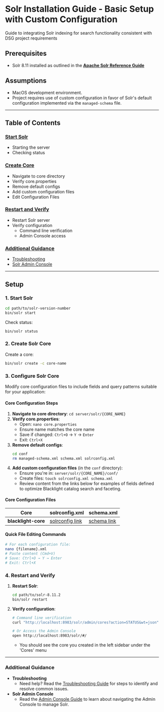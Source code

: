 # Solr Installation Guide - Basic Setup with Custom Configuration
Guide to integrating Solr indexing for search functionality consistent with DSG project requirements

## Prerequisites
- Solr 8.11 installed as outlined in the **[Apache Solr Reference Guide](https://solr.apache.org/guide/8_11/)**

## Assumptions
- MacOS development environment.
- Project requires use of custom configuration in favor of Solr's default configuration implemented via the ```managed-schema``` file.

---

## Table of Contents
### [Start Solr](#1-start-solr-server)
- Starting the server
- Checking status
### [Create Core](#2-create-solr-core)
- Navigate to core directory
- Verify core.properties
- Remove default configs
- Add custom configuration files
- Edit Configuration Files
### [Restart and Verify](#4-restart-and-verify)
- Restart Solr server
- Verify configuration
   - Command line verification
   - Admin Console access
### [Additional Guidance](additional-guidance)
- [Troubleshooting](#troubleshooting)
- [Solr Admin Console](#solr-admin-console)

---

## Setup
### 1. Start Solr
```bash
cd path/to/solr-version-number
bin/solr start
```
Check status: 
```bash
bin/solr status
```

### 2. Create Solr Core
Create a core:
```bash
bin/solr create -c core-name
```

### 3. Configure Solr Core
Modify core configuration files to include fields and query patterns suitable for your application:

#### Core Configuration Steps
1. **Navigate to core directory**: `cd server/solr/{CORE_NAME}`
2. **Verify core.properties**:
    - Open: `nano core.properties`
    - Ensure name matches the core name
    - Save if changed: `Ctrl+O` → `Y` → `Enter`
    - Exit: `Ctrl+X`
3. **Remove default configs**:
   ```bash
   cd conf
   rm managed-schema.xml schema.xml solrconfig.xml
   ```
4. **Add custom configuration files** (in the `conf` directory):
    - Ensure you're in: `server/solr/{CORE_NAME}/conf/`
    - Create files: `touch solrconfig.xml schema.xml`
    - Review content from the links below for examples of fields defined to optimize Blacklight catalog search and faceting.

#### Core Configuration Files

| Core | solrconfig.xml | schema.xml |
|------|----------------|------------|
| **blacklight-core** | [solrconfig link](https://gist.github.com/candyhazlett/519bac3237faa24dd4d341c0e7fa55a5) | [schema link](https://gist.github.com/candyhazlett/6741bc0df272bdf0f42d0320eac2286c#file-schema-xml) |

#### Quick File Editing Commands
```bash
# For each configuration file:
nano {filename}.xml
# Paste content (Cmd+V)
# Save: Ctrl+O → Y → Enter
# Exit: Ctrl+X
```

### 4. Restart and Verify

1. **Restart Solr**:
   ```bash
   cd path/to/solr-8.11.2
   bin/solr restart
   ```

2. **Verify configuration**:
   ```bash
   # Command line verification
   curl "http://localhost:8983/solr/admin/cores?action=STATUS&wt=json"
   
   # Or Access the Admin Console
   open http://localhost:8983/solr/#/
   ```
   - You should see the core you created in the left sidebar under the 'Cores' menu

---

### Additional Guidance
- **Troubleshooting**
  - Need help? Read the [Troubleshooting Guide](TROUBLESHOOTING.md) for steps to identify and resolve common issues.
- **Solr Admin Console**
  - Read the [Admin Console Guide](ADMIN%20CONSOLE.md) to learn about navigating the Admin Console to manage Solr.


